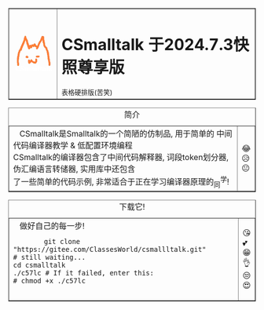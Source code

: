 <table border="1">
    <tr>
        <td><img src="data:image/jpeg;base64,iVBORw0KGgoAAAANSUhEUgAAAIAAAACACAYAAADDPmHLAAAgAElEQVR4nO29%0AeZRkyV7f94lfxL15K2vLWrq7pmfevO7Z37yNtpGOhGUDkg7GTxKLERbGtgTz%0A5j3AwmCEbYRk+cji6FiybGRj/ARoHiDAYrFsLA42OrYssciA1wabYdaemTcz%0AvUx3LdlZWVk37437C/8R92Zm7dVdXd3DYX5zcqrzZmbciLi/+K3f+IXhAZIF%0A/t4P/QilCFuJA2C6VJJQUNkcNfD88/8uijmwjRDCfertKdHuoe0ajhzxc91z%0ARQ78ZL/23BHtnyoFoBShEkENSD14xaGkhABq2DMpH9C9owfKAIqw7RxeAKNI%0AgIBQ4ag0qx++5SBu/oBOTg+UARqSEF+mWfEmMkcwSjDx+gd0OvRAGUBQpnxc%0A3YGoBkqrgMeGHGMUQ8VeRfkB3St64BLABg+12I/P2ZMwYLbqYQIkCuUHz//U%0A6IEzQGULQKLOR7AhZ7bqcWHwNgShDdx+0J18gHSvrZ/d7T1gIxAqqfU9kGrO%0AbLnK2eIaK8Orbxl17iF4xIbAJlBO+jDBEJ2a6kF0/fhkIA0wA6T1JWGs1Kow%0AfigFsAWU97F7D1YCGChMBoA1ntmqy8XtN1gZfkHnfc+YIPzK9/2pcCN72Lw6%0Ae4H1dA6MR4IgVRuC8Nxnn+N96yUY+NEXfoCFosvj/XdZLDYw+NwFbaUVKPS3%0AE+lXRjZAnl1Plnhz+jHWkw4SIrc/95nnD73FQXGCPTPScNwug/qBq4A4BAXj%0ASejT8e+td/yqaanHqtDWm5TiilRX0mBmwHi0theaSXo/kxolCTlnhmus5Ku3%0AVYqWBIi+LzNVpTOlyIoENzBB2lenoko8OgR0b+iBz6ANHoMHk6OSE6SYD0ap%0ATPQKIMcxcONrQmWgEsXL+3TlT1BlUsBhVUB1tjJCbh2VzeLLjNbgFHB530bM%0AxGsX6a7XkWR2vt4HEgCyqmDe9zgz7DFVIlYdJmgtrpRUfVgq1hlKypZrU5qU%0AEO7fKrlrCmCCICpI4DJBDHigjnfspc797B68DxigMo5pX/D07Wuc337v7Xbl%0AcGEOkR6gEGaYLkSe6X2BhWHOm+0nWHcdKrJoBzYq5H1IAiSq2ABq5BGkDnpR%0ARPfXQLlT3LceRB8fOLW0YHm4QSfvLacliDpGXQtCUnmWhutvn8k3aJeKm/z8%0AfUwpsDTsslB0sSFfwtSSNwBSgPFgdjBvcr/7+MAlQGMDqORg84wAGEWRaOiZ%0AHBAwcr4SUCN4iTaAmmNrvgdCbeDC4C1Whldfb4e+USkQTVHjKG1OMBp7P7bM%0A7zsDPNhlFMAqOFUkegIG41HjidEBBXKih4xN1L+6UK6yXKySaV5//mBptyUi%0A9X8QJUCnXKNTdi8kIWfErEHq0LdgA9ig0RDGO60lgppxXuQ06QHnAiDVhFQT%0AxPAaEtBoOSFUQFlPgAUM837rsacGv8uiv81r4VlutZZxGCpz97N0EjyBAJ//%0AkReAKJFASCo3en+2uIbcvvxbEtRSB7vU+DrBJSQVWI25D4xizcCCUgk0xuIe%0AOgI/oActigOG+cBVgIqiBgJyFqj1ogdTUK98CNHQcyG3M0X/9cq0nkgYxO+9%0AD6QARkfpbDWerFLaZZ8zwy5pVTw1+dVQr3AJkQ9GD8YoBHEEF8fb2AenjId4%0AsKFgA4Xz5ImnFJnBCBIUTIF3OZgC16h5n9UTIxcLKwydp3AFlYQ6LPwA+g/1%0AagUhWvWVFTLf55nNt1nJr5OF/tQ+Pw2AB0kwUrflCGQ2hDaEFEvOgVLgHtID%0AZYAkwGKxzkK5TqrDCVUqhJBSTyuOSatfJNXhK51y/eltl9JSGD7AbKHWqz8y%0Ap6LEyN/C8DZzw/6rmvj9+HOdmB6opVuMambem6VinVKEQQKFPX0T7YEywCzw%0AdO8tzuc3XpvzPQiKGofSxvgMIJdA9AyasG8omC96jz17+y3mi5wZYPjARgAu%0ARK1bGYcardPbUEqCins07G9nvwM8AbTAj8J4S6HLR8NvM1c9xKuzF9h2px8X%0AeqBeQAp0/Dodf+thp/n4gyAEUgLpO5VJ8SYFI2OfWQs369cuL5Tr9z9yMkFC%0AHekLgiIkwbNYrrNYruLYorK+tcvPh/i4LwGD0ZUAqID3dIbrl5eKW6Ra3Jcx%0APFAJUBFtgML5KecdLoAEj1rP0AqV8JRVWXdBF6QCqagZAbzzFwvnx8lgE22B%0AJjpown0yDkOcQgkwVw54cusKK/kNMpP7yhWgY7BrTbfqvz3gLLg4JmrjL8gi%0AIcWFsTQ5TboPDFDruNpaV+LKnwXOAJluvqHGU4lDKkGMr2MCUgUjVFYXpWqm%0AsPa6jVJYnY/wsdrBCpP+gBLqn5jAKRuJignRWG+FnIWiR6fs9r2oVQNiUrS2%0AD0qTsm3bK6BMV71+XOX1I6jdSAwLER9Zx0FOGQ95ygwg/PALP45BaWkMfZZW%0AWSzWebp3hfPDa0wP1z5kg6cwUFpoVYootLxbExFKC4pUqLPNZPg6M1gZ9/++%0A8EN/+ROr6UqMsBERxioxsigBPvvcd54uqFQKYjo7GoQV6btKNu20TutqSmWi%0AG9tL5m5fbV3EmIIP5y9eyopeiBJEwDmiFHBtwROk9uh/r7uBaiT6x0idv1dc%0AKJiv1umU65cxhcMIth6wGqGUlE3bOVcZSyts4rRYFfQcMAqEGHWYII9GHUxt%0AhTcI4ogmrk7ZO1ADwXgcA6arPkvFOllVPGxVsMERk1lKblM2WjP+VnqucyM7%0AS6Z9zhcu2jRNStvUjKTY2HgKIT3w3veKTp0BJETRVtGmMh60IJCSW8fAyRPt%0AKoUKEvWoCKUIG+lc+U7rcQAubF9hTgfXIT+HCCqOgCNRaHmZJaRUZGBcHTr1%0ASICy0amnSQG8EWaqPo8PXuL89mq/45WkAkJ8+NCnSjLeal9Mrk6tUBrHmaKP%0AqENxpXcuUVNnDRUIgpKiYQYNM7/XVUC0kkFqfxl2Rc5n1BikTupEte0Ymtl3%0A1pOzVCZl2ueYYC91yo3gtIAgGBOTSJluyVKxTmlS+q7D0IxRd7aJ0JziBCZA%0Ap+yxMlzn/PYqZ4br01ZTMA3zxRhBIfL6ejoXoV54Ol4iqim43NuYAIq2CrUq%0A4bIEueRURvGF06JTtwGcxoevdkAQD8FhAkx5/16rUvIkSrxMPaIxICKaPk41%0ARy9d5OWZNuvDZZ7ZfCNf9muZACIFpcuZCqs8OcivzPvu469NP8Nashz1bYAk%0A+B3gy9OgaeDx/ruc375OxzO0mhLN/iJKKiNUJtvcTNMnK1uAFJQ4CkkjEihI%0AL1E/K6H2cAJUVgnGn3H0cbSRg6P794ROmQFiylbFE6QgCTkzpWd52KVd6hmr%0AY+kwMnigZ0KD903pukVaWlCYa7dBsmZF2+BpV54ZLc6WTJNmxUQyVbBau2dq%0ADkLfnJhSYHm4wVLR/Z2k0hTjQIoR0nnbtukmc3M3snPkddfVCEPTppucYaoa%0A3MpYf7ilRd1alBppGCwvljfxIqTEfOhp0ekygFGKJI/iX5TZYsDj/Ws8Mrj1%0AelZ5Q0jJfFknUmJ6VI2+geQkdElpYypHWnnSMLgOg3NqHYIiWrtNIZ0OZFQm%0ARY2ARlC11kkVNaeHGIoSpsCG4mlqCJuKi1gGzegni7euTH+Yd9tn2ZY5lAxR%0AIZc53pp6gty6Sw/5fuiUA7IqQ9Rhg2e+7LUu6heY8p42v5cZADAogkcRssqz%0AXKyxVKx/mDp6JlXj2wulzXzPLlzqukWGktZ2g0coEIpLGB8mkUKM5cZl4BIT%0AOEGt22xIAmDCSBqImtrDEhKUacZ4rCb/NMLpHyBBNEqjy4Br7huMNqo8eOPO%0AdpNFenYRcIgKJggVKevJIgl9lqqsIEhaSVRdYpQ05HTK7uVt27502g/oVNuX%0AAJmHYAQvgqscTvWywbtQ62rCuBvbsvDuF7JneK91nk3XIbcOZID3njhBrpLg%0AbHSfXHSdQoEN+UM2KCEYKnFUDaYgVPzAD34OF5SF2Ta+Ktj224CQhARbOUwQ%0AOmWXi9vvsFi+9yK2/6QanA9z+a3WmfYbM+fZSOf2Hd9KfhPtvfi4ShIfv/Go%0ArQhSIlpdc5Lzrd/6H3JzhMlvgmJxYawAv/E3/kQ38dnZmNSskVBAMH4uprtP%0Al07fDcSTek9WFZwZ9siq4mnBU0rtv+vkN7OLfbvIbbdMIY7KeFQasIUC3Caw%0AuMMqNkoShsudcp2+TNFL5qiMrfOIEfDRyhbYvO2QsmIpHZDpJklwEByKY7Ho%0AcT6/mnfKmy1sL8LO6E+5UPhBog6zzJado6w3sSQhZ7rqseBv0gqD2WCibo8S%0ARyjJ6KbtR9bSDhWToeBxvxveF02vSXBnm7GMnRZdvB9Yh1NlADVQiSfzPR7f%0AusH57feY970p8BE2ZYizEwQCvWaLuA0eSxGNwwgWwVAC+dugi1HfFrV7lJFq%0AYT+8/cZlp9uXroQnKdw8SShRA7Pzc/Q227TsRznDBk91f56z1UuXg+SXvEBh%0Ap0krf6sdui1kMAJ3uNCnUxX26a319+b9yrm3pj7CumsDsOj7XNh+hZXhtXfm%0Aqm0sCiaF4Ei80G0t3H51+gI3srP0jp6mS+zvrN6XPNepSwAvYClYLDZYKLob%0AYnytLhvuNqik9NzcG7daHbYTGcGrIPLHUFLW0iVa6i9N+Ty4MIgRtBCTKGml%0ALIS1ixqUnCnarouYIm4koU+az5G1zvJrP/fjM3/kS9lc8quQ9EIQr6VMW5Cl%0AlJ0IXcGTqadV9M6WxnEj8ViJfcq8Z6lYZaFcfSjBUIdw45g0pQoznfV0kfVk%0AkXI0kkOpNht20H0BiJ4+A5gUP9790hnthDF5jHxVU2ylS+XLs49dujZ1lm2b%0AMjQK1QxBQUyPLTfDyzMfYyM5y8XB65uLZTFrcVGKqOCC4oLOnQlrMFjlQ602%0A2ezs5aG6meG2zUtNPm78b/PPfypsZlu3CFYILiBUkuogxuNtgpLEOESNTBaj%0AeAkYY98OYh9FYswiiMUYe9kYaz2CCwIU9TpOyxjZ8yShOG6+vWLvs7gvmdpT%0AvYkNsFBGxI81/WtBitotiys37u8VhpK9s9Za5Farg5gCUb/DNigkZbXVRihY%0AKeRKVekXxbBp84omWKJ6+Zd/9p/9wW/85n+h2FrfoO0cIg7QsrJerQopGTFX%0AEGMPjVnW7DwWT+3O1Xo9ONJKH1oaduv9CrBQdkkrfaJJ5DTtqEnpJgtvdZMO%0AFSn2+FHIAbC/pXnKdKoMMA88s/kSZ4trtMNgpXSKreJeuaouAZMKBOMfb2Dg%0AEsDgETNAa2ywGsHhEZNjzPYlS66CNxFAGaffm4zK8Pg3fuarhlpt480287Mz%0A6OZNBO88ccOJmCoicINSGUdpZynFUYnHBk9SY/viHkShVTk6xcA9Wb3aLc3b%0AN4GnohE4mHE4vKnDtUHZTObDlZkLT93IzpKbDFe54ybzNtifAdaApXv1PPaj%0AU2UAR0T8LJarrwFGcHWcXBF1lOLop+2NW1mHobha9NY/NgUShGqEvPeU4ugm%0AS7SrfG2h6C270KCCo/VcYWa3tgY4JySSEPIhEiyoxwVqZqn35iGUxuHr5FIs%0ASwNj0eNi9jIILnjmq1vzGOYxGjAMJm0UqcEnhbjb3aRD1y3GT4948kNgLV0i%0ACcWFubIfUi3GIGGUrCoWloEiwCZ1drPhqFGi62SewokZ4POf/zwwhjubWiAG%0AHEvlDYZb/welTy5Ml4qowUsFwZJ4w8B2+Jf+ys8uXod9CkDE1ws/+vkoko1w%0A2y3yevtjbJnlM89UL4VFvz6CUFszwCBRTQdIjGKGAjpXRweHtZFnwAiVWLwF%0ADRVWKzIfsCGAqQDBeYNiKU0MzthQgfEUTvGGdjCCVSGrzCgVjdG3JERPvjTp%0AyIM56CH1gJdnn6KbzvHR7pXtzK9PVVKDQQLMlX3zT//6n+i+mz3cudJ+ho20%0Ag0qBBLBVBgjPf+abDmz/OHRiBggNKnZ0oYa4AXWG77JVcdLobMar0AvDDWB9%0AP0tpwiZu8AS5ZBRuhixRCvO2h65rPAppQii7U8BaAy0a6GiTncQNCbRsqEg0%0A7lBSk9FLZlYB5sp8WdRTmTSuPAsYjVAzISaddhRdEE+QSyYIRh3I0Vm8ElhP%0AFskqz1CuvgbyCRijiG3wdIrevCe9ui2LDwvKZhptIoxyL3bHnyxhbiL6BhP1%0Ap9WIjvUiqHhsKJguyyfapUarimhhiylAemBvv3FHnd0pUlcn+7E/Kdgc7BZI%0AvcXMaAzYaJq5Ks1TL6QVgNB3c9tvTT195u32xTO50yGmV2fj0ohRNEJSCe1C%0AcE0Ie6TW0mtGU0SbmP7RmD4hRkrTShH0k2p8ruIprSd3kDvBm5TZMj//TO+1%0AVz+y+TIdv4olR8jHaKQT0MkkQKDOuu3cpNnSglnf48ywS9v7mZGXaxjrRoMG%0Aw7Mn6P4NYOXQfK+pxn1rmEc8ubRurqXzDCWbSrTABr0cjFzquiWutx7FkjNT%0ArWUd6b2Zm8XzEkiyoMYFDxofqtMmp2/wktJ38x9ebc2Ru7rwlTl6bUUvKMLb%0AummbhPZUpoNg8FF1BMEQU9uZrj7JMF/vb7NoVeiLi3YTJ2OBEzGAxZEN5wgG%0ASjcYWdKdos9TvXdZGd54Nws53srIwo8WswOyGyWzsaFDRmB2bPyRGooNxAha%0AVNgHUbABxdQ7isCUINuh15o+99rMh7iVrjQh40sAJW1y06GlsXRd2sovliZl%0A3ve4uFX8jqsGH42rDqy2sQhoxXYrrV6eP8+1qbNsuYKSHkHnMOHw6Q3ESGmv%0A5XhTzrE1hA9tX7syVwwel1E2U6nEU4qS0F946vb1fCEle3Wmw63WyW34E7Yg%0ASA2C8BO7WFItWCq6LA43HlIb4/njnbEOb9p0k/mH19Jljka/Cw0+YJ+8/ibR%0A2zyI+hg7G6VEwtC2uJ1OX30nO8d76RnWkyWQgJdGQDgSn1GqUsoKU9qnXQ0w%0ApQJSb/KIU9ZgGaBiKK1ba2mHW605kBjHOK5+VgO5pNyyHbxAojyhofvebDk4%0Am4YaIR3ijiOn0C76rSpsvWin9aNhZPk8MCNQR1ap4LFBo09thEr8ZYwXqWow%0AqImrChzdZH7jzelHuZGdpX8Hd5O9btUXgE/suDLeD5CrYU5deFVJLhBS1pL5%0Aq6/OPHzxvfQMJXO0SyWIobRK7iA0LqVR8kSZLvo8ml/hXL5KQjFTSoqpOhG9%0A0wgeEa1wDxGyWv9LvVlEMcfA9dsqI4iQO2W1tUjBIluyeu7i4KXeYtmfdfVu%0A47jrODLd0LqVwkbE9EnpRAwQiOIp1Dn/RHPmSs/SsEumm0/GjHoMkjQ7XRXI%0Abba4lp5lPTl7V9sfC0lZT5ZJdfjJ6aqvSSjM3lUg7+SScjudeyq3GaIpt5Il%0AbqQf4radJ61BmBICQQWnsQVTM4EiWDydMqKXvXFGjYu6WQxohbpWsekWW2vp%0AWUoTjb+meqE51qoceSS1t5Hik9hOK6zPAW8tav7htPK19IttOgazs9UqWxUk%0A6KiYbvS+xvswxtcOphMxgAKV9WhQHJ65sseFrRus5NfoVOvTmEHMkhkdLRg1%0AfpsglMzgmYuG1CFs8OlPfzr+o3GpgpCizAIrwC//9T95s+NXzwWjhBAwxsS/%0AIWz37TR/7Ht+gY26rSFRZ3ixiI4LTO6coLFvtwz88vd+OeeSkLWnLFoWSGoh%0ABMCyYaZe/vK/8vNcq9ttCrxF2gF+PeBe8M2ffa7+ynh8NkSAynm48L/91a8f%0ALlbraSVF7fopM7qafDgvyDjHz/7QX6MvizhN8Ti2k3ivqTK6xn/uWw+vM3hy%0AFWA8YjzeeGyZ0/E36fhbb0Q3pSnjAoJjaDI2XeeVjVbMreuOXb/HpwJhgyiB%0Ark49vOKH6LT2TFJtYwwMTeb7du6TN1sPcxPoMpaVWu8d0D333a1fDCWBfO5R%0A+nbjI62tbphOW6BKjtCVLNxwS5+8BmyMVt0JSKW5LZURekAWlMLKBt6fCzKO%0AemaV50yRv14ZeWLdnQcRjAoyWmTRcNYgR4ahTxYHIOp+TEElSuE8pduidMWj%0ApRVKySiNiwhYzchNR9+aevzS21OPktuURO/Ajx2hh8a0Cbw6/SyvzHxUNu1C%0AjyBlULPRs/PJK+1neaX9ETZPMLYt4O3OR3hRLvATv/Try8PShe3ScSt09NX0%0ASXm9/ThbJ2j/WCT960gPQzGKsooK04U+0i4FqWaowlzERNYGYTDKIBG2E9mH%0A0XfSif0INUpCQafosTTs0aq0DIiNhz3UlnIQvBG27ayuJSuspmcJwY1qAd0p%0ANUMqcawniwDM++58o0huuTPcbJ2v8/EJd1tLyAPv6RSmfZ4v+bpvXXt3e0MQ%0A6CZz3MzOsp50juHFnIzUcEkNlcT4ejxZBZBAyzZaA6EyikrMwN7JcE/GACYW%0AMZgfFnyke43z26u3s0qcMW2CHWCC4qoIu8od9F1aeubwzFC6uhQMjXd/OOku%0AMdsEURJVCsl4q32Bq1MraAh4Mgo7RRrCDmNoR9frukLjGkH7RZQCLrFsaYu3%0A0kdJ5WEAhlYY2KNDvXdFuzrqTZsqzKzZ4M80W95KiQ+9tNrDDOawfYYmeltW%0AhVSh2U9w1L6CEzNAJYqlYGnYe3k2vz2HdXGLF4LUMx8TJILA69S7gKoTBrJH%0AgT2U0jSSQOsHKjH1Ww/9JJuDjARytRRJhrVNAShPdQ/CsEdRAawnZ0grf7ZT%0A9kIaBowN5pREdbbj18m947abozRtEo1ZVRs8IocdtxXpxCrA1DaAt/4CzqNS%0AUNooGawKSQBUQ1bqi9M2/0SmPaxpo6beCHFkwrwxIvf/RGXSg5BRY00NQT1y%0AlR40RXU6yxtMaOoS1kBTU+viY6Rkj9LBh0mRrQBvTj/Ctku52P9Cf6koZpKQ%0A12K+zVzwPGreWU01X367/Shd19QejruTjiOhDmWA6M9GqmDnw6p10WK5ykK5%0AigvbLUyc8AYlW9qUstX+HbT18Uqgl3QobWQaG2qf+i6X596h1RM9UfZNm7Kc%0Ad1kfQIAQDGFU4lN3fXq6VAK33SKpeh6y12crISShDlgEpVUVLBT54lAc16ZW%0AgLgAFUansB01vYcygAF+6u/8EMFAP4kPLFEApbSeuWqVC4PXeHj7+u/O+hyC%0A4jSCOgVPz82tfuov/eLHN4kdKYA+cadLZQzh0ITJ4dzb/PIzz33mGL8eT8Ne%0A52/nFI3tkfj3277tzx/Yk8m2dNc13f3JjtTxvl3bv/2QgWZxu5nRgQZpi1HU%0ADVBT4EJqBL1cGS4NnQfTjZKpSqlIj1RSR6qAYKIF3xzqNEmJepaGfZaG/Yst%0AHXWZRCFUoK717hrjmihjMlGMhdPQovcGKdPQXhG+89GethwQFSqTctvNM5X2%0AXj2T6xcJ+ahkvq08NujDwcTzFzE+nreorq5RcHiu4FAGqBD6tl3vcvWjMCmA%0A4hBNScuUxGeZ1vkANCYwMnXasumlveHqSS4aoUQmh3ysibljqudhT8D4hM0e%0AyWa7tc8RlT4nv2PqXc5DSXm3/Qhe5NLskJD4LpWN905QJGhH6zoJpoaxCU1l%0AksPpSAlQ1Zm8nRm52uUIYPG3bKhr3dQ2gpqUnltYXU8Wd/nJD7CgX4NJOOWC%0ACwfSXd5bja9jKIukSUEut/ysGbjYlscEJdUiWSpWKaxjYDNK2hxQnm4PHcEA%0ASivU+brgRkhZiBAqGwqwG0vqujjfBk1BhG4yx6uzj527lq3Qg2hEjWh3x3Yf%0A+nS6rtVu2isRdNf1eySRwq6/x/hugDrjJwTaVMyw7dLtvJJZ0YjHCMB0NeCZ%0A/ouXF8tbl95oP8lGkuKPmWY7nAEMcQMmNYijrlaRasF8OWCxXCfTgXEUQDbq%0AdWla2+vJIt1kkfKDQx/vmpRxnSMZp7m7Eph1zVsDrargTOhniuNGqvSsG1cb%0AP4KOVAFl3JWLShYDDPSZ9+s8uv0uDw2vvtTxBVQZ1KVdCZ5E9VrmhZY/Ni7+%0AQNptXR91/X1DI/j2xPu7oBj6VQw5CT2mqnwt9f5DQMwgNpVJQ7pU0UZDFl9G%0AanzD4XSMQJDUjcUsuQXSkLNQrrFYdB+JnBgPQZA6928Dm2PwxklRa5H2cPN9%0A0uWNW6g18rgxaiPacHw2gEEJk2HXe9a/WilJnAOrXEK1VvHjXIoENy117iWM%0AsAMnZYAAJggWJTCIeHqEyrhYyVJ1uqo3sVYELBVWjVZBL5WmpDRlDVeYXKd3%0AdtDjj//4j6Omqk8YHa97W6VIsDz3Tc8d8MsD3MEjGGlnqEd44XM/GnstBRZP%0Au4zfGCaW0qTYMB3tISmpxFPYiOOT2vx9/rnPxL4cxBC7o3V74gRCJY5cUrZl%0A0JTNVSSXWKSaBkPQSrQus2/ycRSv+c4BdKQErU+8wlAf71Z3qq5kabSJD5gC%0AlQKsbnobvYdwj5IlWuN9KhmfNHpadX923bk+wTxGN0f5hzABcQ+T+YYJ4Mcx%0AXLDjUgSPxiRQaQGrRbONffwltQaNRSokMoLBHymJTpILuAyNgCrimT8ohaTd%0A3CmVOUYc/A5IgkPr8YoKBLt3E8g9poh4GlBJDIY1SF0bwISAGEVtPzJHvXPY%0AGF9H8BrQ6Mn6GNWOx+JBBuRJQVHqplPJ9sFIxt/cgfo5NgPEIk47Lk01gSEJ%0AHltFzF9pdENNXT4dV+vJnUM6rk0wEvhqUWNjdpEYIGkSMacdjWuweCMMggVV%0AsCbERJOt6w7V6eUR9uAeMafgIcS0d6I1msmwFnBnQJlUA8BvA5+8k/aPZICG%0Am3dn1QTmovgrIuiz3quWCKTOoaRUJgPcroz0zkd2EFhjbExJA4A4kA5ngiZJ%0AtKflSIepkkC0NRgd6hTVkIPK2FjVDAsISYi2ja+LVTp83fTOJbBntIcwSmw9%0AnppiqzZZ0SYrUxKf5tHNU5KwI9Q2M/rtMaXAnamAZoNFpFgvhYYDHZiMrSS7%0A1HNLo3o694JSHTLre6Ma+oWkbLo5Cjn9KioCZJVnznexbOGtjwWpTUYglvhz%0AIxAAABewSURBVIUxKCklhaTcTs5Q1BXObLhHSjBE9eNp03NLZFVxqRUGIdX6%0ASD20djtl6k4lz0lsgLaaGHOO/qiylWa8Mvs4V7NHyCWr98bt547syZUdSGpg%0AuurxxNbLLJdxO+BqssyrM89QyBlgp1I5cPgjVPGxx4cQo52zvsuHtr/AnF/F%0AuK1YiDrMgaY4TARfmJy19AwvzU6Tp+1Y42AClXP4XQ4YO1DhUAsalI1Wxqvy%0AGL0k4/HBa0z7PpMzGEyz1er4dAc2ACShYKoasFR0SasigfEuWRuEgU39amuR%0AtVaHUO+rP+zhH0UpcGa4xtn8Oufy6y8slLfAeES32XDzz1fBkqIcXYjlcFfo%0AILLAbLXGgl9lqbjJor/ZE78lIFRhACHFmoDg2zZ4k1b+9u3kTEeAgXOTpXHu%0AmrQuQBEM5NaxJnOkoc+j204xfsfAXSimOn6dvHRs2TaFHC2Fj9XDBlMx6/tc%0A3HqL89vvXZ71/bqDAIIRoTJuWxmHjMfbwQ+jg9Ots8Bj3Zd4pFh9ISu3P41r%0AEUzBlN7mwvYbZFXx/M/88H9BN9nvbJ3YzvPPPbfryi7aiwYf0RSwkn+B3/jp%0AF+Y/+TV/vJsYhToUlIQKNduUSYy3mUqY1e35j+Wvr09tXV98c+4xBjPn9oxu%0AL6vqrneT9lGzBQ3GB0rW5W1Eh2qYqiQuThNgxvft4/0rTPs+V2YeOxYDHLp0%0AhNFGTKDZ87fBQrk+3+jjMHoJauT2Dh10wjhAApxPhi/MVb1PS6lgp6iCxVUl%0A88Xqp88Mrw7P5e+wUNwirYaEEOp4XDV6HXuwB9x/Id/ks1/1x24l1RAnkGBJ%0AQoKJQQCojUOrQuY9C1vvdea2rjNtSzZurx5xh6NIRkWrZLSYRnPaa2ITVS0l%0AXChYLLuXF8sNWtXx8MrHnhMTdliWywd87c5H3AQ0Ri9Grwr40Z/7mb+Vh4C4%0AFpgp0OhZCJ55v5Y+tfVi/lT/ZWZ8f+SteFFKFwMiasZN3ilZYNa0SXIrWhry%0AocaMZ3AR7uZcfdybQ0rAO5C2JmmboR9grT/NDPh7k28mUG/tO2nkDhbFjq8e%0AdJNLd3Lz49DXfd3X/lagRPD43nqUNDiswrTPWS5WW0vF6ojj466Yukr5LgnU%0A7Ns7LnlgI0yTZ0tr7aVzOJcS6wNUMRhQCeITxMftYgHhR/6Hf3z2VrJEYVuI%0AtaeZszjI31+8k0aOtgHCOB1ixuLdStiToLk3Q51QIRalVZaDrBpksIVLYCgJ%0AAUfi6wphdwEv3w/Lt9/9+yhvzZ6n9Mm58/03VxcrXUSGhgBJmSImQUKC4kOw%0Aw/5qksw9/W9+O1daZxiYlOQujMDJvt2d8NCZUYDo3mQDD6aYIxg9+Xt+fmMB%0ArLv5pSzpVJ3qtsSKH/XEBAGT0k3n3ltLlxnadNQnndCdd0fRsfTAZnue63mJ%0ALc8sD8WQmu0IEw8zjM70MR5vhqym81yfWqTr5kaFnk6ZKmA36m70TBuJdxgb%0A3A0DXN59oebUPdvwTpoK2gRemX6avu3YpwZXXuuUa22rJCAOI9JNFt59ZfrC%0Ax65PnWXTzRBExw++OTDiGNDonTQZv1dCpfRlmtdmL2LDI9h6sLG0XDwACxQN%0AMJCEgc0wFDS1BrXZHHPCuTiAPHsZ4I6qBtybOoFRbMZ9kvWmiV1Rw7uiEmG9%0AdQYRx4wOnxzYNuPAr7CeLHI9W2EtbdxAnfBaois6+QD2B6dMRtKa9/FaCiwM%0A10nUM3ApAztNYacZWjeqYJ6EIsbngyXUmUHR6p5kKwMweehFc6bSCJ0VpMDo%0A7nDoHd35bhhgx29EG/iR5qE+sctqjInrxGQeSHueyM7vPv/886N6ALurJxfA%0A3/67n0PDPhiDuvT6537sRzAqZD4mViobD68YVSw1Enf8SBFT3xpzGmqUpWKV%0Axzdeioc3JC3WWp1LV9uPsm5nKImW92c+/Z0HjOOwUR3vm1JjLyI1qXiHhowQ%0AMpR0CMUdR/8m6W4YYHyYXc2dMe+vuSGWRpMJFPG9oAJhbU+wtwZmSFN8em/E%0AMVVPu8zJKk/mlVKEXsuR25Qgcet01UiJ+pUEJa08rdBnJb/JQ8V7w7nhRlpU%0ACUnIq9KmVmWZbjIT6/XBqVn6e0dUp6SRptL+4AB4TTxB5Rh0NwwwWojR5ZIa%0AKtYc7RLrA1b1qVn3G+U7SfNlnyf6b3Mm3wCjdNM2b8o5btkOQ6d440dSSmu1%0AZYMyX/Z4aPg25/OrN2d9N8UMSULFbLUuDw/LXMwgy+UJcpk5sg8noZiFLOo5%0ArkEoxLMUhAJjisFJE+InUgHNGbelTenZGdbSZXKb1tuY/F02fxjJjn+nKMtF%0Al1T3O1ZJWSq6PDy4zmLZfUONX0hor20NecILrKWLeOtIQnNMS1afAg6OAYv+%0APRb8jVkTBmA8xiht9aTFVlqKcK11AbET5wOeAkUU1N40VyEp6+kCSRjkWejX%0AhTZ2fOfYlcdPJAFiTX3Ptp3htemPXLrZWmFgM4r65Ky7M4QOwPKNro8nYhbl%0Aqc03WChv9WCUCSuoT9toaUFbB4NKdEqNkumg86Hta/1EmSlYJLi0TjErRb3K%0AKvF4GyuZivQrbK17TcBR4qrczPo5WtWOuMjpkKlR2dTbvetTRW/bRV6dfpae%0Am7t0IX8pLBbr9febOdOFewMKPfI3EYM2tHF//nqyGDFpoyDE6Yr/FrBUrL2z%0Akt+cNIRS4h7UGeA9NUw1uD4boFMMpjV0r27a1YdtCqU4vMlwOsYc+hqBWxm0%0AOSVkdNpYGO+Kcqft55uxBBidhAp4SdmQRVphwPli3/OFp497i6MZwIzxPLWx%0AZ0DRumNVDRmX2gaAprhh7QHcs+1Yja7bw1RL+1xrQtVn4+kzSlmvcNGU2XJw%0A/uLgFabCLa5MP87Atkmq6GZVCBUZVehQMqiQAU3p1uiOZQxkBoLD6UnLNB5B%0AgVhXOQiBDIKLtlbQGvSZY2Ip9N0O0rGPm7kDCVCjXw0S6ocaTIPQrdO/Zlz2%0ApYnWyT3dAbzT4InsqLqPqjFAvgOIUcclDJBVBUkxCBhvem6exEHmXTztq9Wu%0AvRjFBK1iTMPFE0RGPniKDR4XmsJNp0exink93hplFOe5jjkEtmygA3VFMONJ%0AtTCdsksubRwcWsfohMWipZ6QSVesCQRNXL8rOsgW2Pk+GPx+8HM1tOKOBF8f%0AYe+Ix7pHBrUqdIaFvv2PXmj/0U99TR68YbO1xGvmYZKwTSvcoqUbM4YWBEcw%0A9caQSmlZjyUnViA/RQrwLc99+8T7OiBUv30IuPx9X7tmKxfPYqoZZN73+PDg%0AC6+m6p9qcwIGUOIqN/uI8DFGHho3SomdkCARL4c7dSdQjfr9jM2m32qkhpEL%0Ahohgjl9wZOrNn/3KL9v2m+8OQqv16lTwl24PBUtOK/QRipYJCU1VdBNAKrzT%0AyOhHl5+5BzS5tawG2ejERwGeYFLJBkg1Z7FcXdl26ZG64FhLtFlhtXEX1CjG%0AjM/3saoQUjQ0KOC66Xu4OeKw7u13sYGOmyqtIeS1dKp1KqYutd5bxfthO5s/%0A80W++7ZemNreMvj1TH2rlHgkHQGsz4h6wA+cc5SSUpr0/u023+dGHsgTpah8%0AIIixow2kipjBtDGDe1kkqmGC3Xu7hJZ6Fst1vEkZuCyiYvfuI3ggJBoLVm4m%0A2TWMP9Mp1xMJPjKBtUiSkoVAubXBDN4kw+sz1pgZNROHWyYChaKSkiftN26l%0As2ybBH/qFsAxyWjfhmLWjELvDqtekuroENHdKOl4PHcdNAk4pqoBT/ZfodNa%0A5+2px1hPlimbCTySTk9KNKpry7XzF+cvPgzw0dtXtheH6xkG0JLKDMEUJAqJ%0AVWATjGV01ExrCqxBZUg3mapea527dCM9Q88lhP1yEPeRHJB6IfXcAD8bVXGU%0AVNYrmbRfl6giDqRjzv5kinTvaeYtLVgo1y8vDTfIvGJ1DCK5D3TjoA8K6+i2%0AZvTa1NLU9allrk8tc7V9ZqqbLt6Mm1ak9v1lnEOrt3iNwI4W8irHOMMP/dQv%0Azt5MZriZzrNlU0pjHmjRkyHQTZbYTJeeqsRN9CUa4RJc56ju3c3y68EYg+ao%0AQAOEdFZDu85UpSjunm6QPIQ+fmBHk3Z4ef5h+0rnPIPEMUgcV2ZXeG3u4XO5%0A6Rh8tqk4hiIMnCN3GQVzaJirLW4PU6BFgebceP7f+IbtxLt45J1p1buA7ssY%0A96Ut4LWZx3hl5knW006dLKoNXfGUVttH2SjHgoTtyrSNDzuuj2GLfrNdpo4J%0AeJGde+VPiQpgI1mipcVwxvdarTomPpSUvpurbmTn3PWpFVbTDs2DWmt1sOro%0AZELHpnPbrTal9e8Q5EyqvtUZFtHFI0UFbm1avW0W35l2yxduh3lK02aMdzjl%0AAR5BObCazZHanIe2Mw0GUYkp+QhGUXvUM3BH6elWe2rk32d2GukJNfAqbps0%0AEflqcdNzMynt2RZTU1ncHWyoS7ce1I2jV09T03c/6gNXpp9iYGeyp/ov+nbV%0AtwC5zG2/0X6yfT1b4Ru+5S9S7GoiCzFxkAK/9k9+GmP0QxpSZooNhv/3L1ye%0ArbYt0prpJkvb577r+z56LlmE4HhYUp6VFtiIdQjAt3/6uUNHcVj/j0MhHLaG%0APT/1Mz+G9hSHBDRQWA9isOoI5mgz/HhG4AS3S9SRQyCLblXTQXUmKEHqXMDo%0A1ofx4MlSmbGW7iImKHPlhqtMehm4dCtd5kZrhfWkPpNo1xzm9UuAm+kK0XhK%0AqZjhqY9/2SXKLoSUuXQZ0kcg2Xss0YMT/HvJGBuDXBqPkVFTH3N4DB/1jr2A%0AJHGwzQDIggFrDD7ovuLwbsu03yltujlen/4o72bFJYDcpmy6w3P14wdYRyxN%0Ai75b4Mrss6RVAaZFblOeOqKdB0vx/MKkEkSdQR1JpRBCfW6RHJmvvGMGELGI%0A2J4QFjV4dKeIugxckgBV8IyOsDhlKiRlLd25V+WoKN04tTQ+taSQlDVZhgSC%0AJPFb5h6czHSKJMFhQ4IaMeAwVVUn4ByKC0ctwWM8oZ0gDGMM3pctY8YVOtKp%0AKUKlAJdsDc82Rqj0/vnJXvyO13EoQsKkzmgOCQzZKkuklREYYuTB+vlHUqiR%0AQknG0IgZikVxVKVBsmlUXHlUE8eUADLSo85Z2u22K4fbSH0gpBYFMj2Prc8O%0AzEtPayollfuzepoNk5MHSylwqACsK380v2t8ltnZabQq0UrR6n0R5zuYDGAT%0ABiFQTk0xHApTxmGlRaGGLS2HR0qAOPTxf0dRUZQMh8OrYUK8GzEwHJZFUVIU%0ABbMzs1S+Ylie9oEqE2Q8Wr+alPShNMpm5ajklBLrGvliQDUc4kzGH/oDfzgl%0AOgzNa3K77WGfnRbtuKdCtm0Cn/rGbzCbJmwzN0shjr5WdNVjO7PLR8mwYyrp%0AuEpKk3L2m7/Dtp7/D77kml1ef9ed4WqywruyXPH8v78899x3zHzp133DVH97%0AiwplOBxtFrJEkMYMEa/WvGbra1N3OhP7DaVB69yZjR7HFkZeTnSMv/iLL2W2%0AxXcTA1894sbXF+ofZXDgZ6dFB99zen7m49/xvb+yOrPCe9MP8Y4scvar/62/%0AsLGnVvM+FEI45ktN0GI+FN2vDvnNfxCGN94MxbUQindDGL4bQn7Dh2H31VD5%0AX9jxm+DnQvBfG4L+agj6Zgga6peGoP0QwishhJ85fj8O7N+u1/F/VwWl2vtZ%0AFkL43jCmYQjhp47x2eQrCSG0QwgzIYT0hGPc956x39Vs8Ld/KRS3Qhi+F8Lw%0AvX4Y3vpsKG8TqvLQdo/rBRhgBZP8BMn8H2GHuBslrC3wJPXu1FqZdAT+NvBn%0A2CsiDRG79hSwdMx+HNHFu/vdKfgqhnim8b8G/MvEnbz/KfAj9/pG0vzfzt3h%0AprBI7tASGeMLK8D/yM7NBiUxFtNYmo6IRWsMiSng3wH+3MRvPDGI1PwmqX/3%0APre27phmgJ8GvrJ+f+rHC94tHYf5O8BPMH74gRiF/UfElb0AnAH+JPA54P+r%0Av9eqP2/IA78+8ZtzwDcDfwd49SSD+IDuno5SAQnwx+NrJBn6wH8O/McT3/PA%0Ar9SvScomeKwAfpYoSZr3/239miRDZJDJtjeJRmTKGGdcEFeWITJbC3bUct5m%0ALxzO1t9LGO8XpW6vBAacTBo1am2BnXNr6v4v1uPp1ddd3Z8mGtX0R+u+D07Q%0Al919msSPa90HPUoCtIHvnXhfAv+UnQ//MJrULwnwKaL1f1iBv0VgrX7dBP5X%0AorT4HHCFaP2+Bfwo0YtYAL4H+M36N7eA/wv4enY+BEuUYv818Bt1W2t1e68A%0APwd8hJOF+WeIDP0F4sJpqE20hW4C/7i+lgJfRZSuvwVcm+j/bwE/yB3s8DmE%0A5oGfZOec/ioRU3qkBLDAhYn3OfDDx7yxEgf1GDWwiqgTfxP4u8CPcTwu7wC/%0ABHzRxLU54GuJqucd4M9OfCbA48D3A9eBf1JfnyVKoMd2tW/qdr6SyCBfDrx8%0AvCGeiGaB/26f6wJ8mDimTwL/IncvCRLgKxjbIoH4TP4icLW52WG0WxwXwP90%0AnDsLDAS+j8h1jSSwxFX2nxHzBv8J8QEf1A8BHgY+SlypvYm2EuDLgD9NVEtr%0AjKuUGKIk+Z5d7SlRivXr9laBDaJYNsTiVz94nPEdQAG4Xfel2HW9uWd31/Uh%0AY79+cowWeJY4h3dDDWP/TcYeWJ+4+EbPUHaU5borV6rGTjUQqpoUvGJ+BcJ3%0AQngDTB4TlIYIFzYXwPx54JeJTHHQICzw80SR9afZewrdbeDfJq6avz/Ri4YJ%0AJrrEVeAfEhnjceBpovF6pf6OBZ45/tj3UB/4BuAiY8kDcQV/N9Gb+or6WgW8%0ARFRln6378yzwGcZMkgB/4C77Mg38JcYSfAj8z+xiqLvRd8fedkRcBX8f+ARj%0AHb7F2NCyREjXz7H/frZA1Kd/hrhKfxP4fyY+90R99pN1u/8eY3Fp2Blh3CSq%0Aje8Hvpioq/8Z8N8QGaH5zf0I6Tb9+TIio3w98A+A/x34L9kpde+mP0Jkwk/X%0A7yuid/Yd+33xKJq0ihOiTrpTalbAx4hG5YuMT0EWol7+qwfcu7vP9YYKdq40%0AZVw/T4grDuKDPUec5F8nup9fCjxCDELd8wJXR5AF/iDwa0RG/FrivC4TF8JJ%0A05At4F9nzDxDorF5bfcXj2KACnh74v0U8G0cbsU3ZIiGzmR8agj8V8TBvrSr%0AHw8do827pSngLwN/tH6/TVQr301kyF8+xXvvR9NEV/ppopS7RYwSfhfwreyc%0A87shJXpKDSOlRCbbU9/xKAYoiZPTSIEE+FeI3DUPtEaQcUOKYY5a7wpMC/wA%0AyMdA5hirjsYn3g3nPs1NNinRBYU4Kb9LtLJfIDLCvXC3DqPGC2ooAf5w/e/G%0Atf4LwN8jSqiTJseGRI/nd4jz6oA/RLT+d6jwoxhgG/hbRFereUDTRG79SeAb%0AiWL2EeCriRb0/1J/zxFX+q8Qo31fUX/3AnE1fmLiPhW7Sp+eAo0SwMDZuj8X%0AiVbyFx30o3twP4iT/uXE8S/u+twSVeAl4EuAzxPV1UmpsYkaFZoB38JYCgJH%0AxwEUeJ1oTX4/0a0Q4oD+VP3aTWsT/26SIt9Yv/ajimjoff8RfTkJBcYTYYAP%0AAb84cf8t7klKekSNLRIYr/6vA76GaMR+JdHdm2dsD/yf9W/Luj8nBSN6YsDr%0Avwe+qb7PMjEg9SXU83EcI7AgGk/fRYzZb9Wd3B0yrRiHU2HsEw8ZG3xMfObr%0Atl4hir89Bso9pJxoBG2x08AaEj2TPcUvT0jbxFjHe4wTX5PUxFPiSVuRQt2/%0A3yRG6+4FbRHtnBfr90LcKvYCtT3gjsKt17j0gpjd+ofAf0Tk2HPEIA7EQdwg%0Arv5fnbj5dwHfTgzmfLhpksgk1xi7PZMPXyfeKzv9/lDfo/l8wM4oWSBOemP9%0AbtR/h8QAyCxxJZ4jMsJvEY2xz0y0uTHRVn/iennMz5p+vwZ8J9FofmrXePpE%0A378C/jmiJOgTV+zfJMYGsl3jP6o/B83LNvA3iAzZ0CeBfxX4qSMjP4dvTPiA%0Afq/T+2l/wwf0AOgDBvh9Th8wwO9z+oABfp/TBwzw+5w+YIDf5/T/A5k9/3eg%0A36bdAAAAAElFTkSuQmCC" /> </td>
        <td><h1><strong> CSmalltalk </strong> 于2024.7.3快照尊享版</h1><sub>表格硬排版(苦笑)</sub></td>
    </tr>
</table>
<table border="1"> <caption>简介</caption>
    <tr>
        <td>
        &nbsp;&nbsp;&nbsp;CSmalltalk是Smalltalk的一个简陋的仿制品, 用于简单的 中间代码编译器教学 & 低配置环境编程<br/>
        CSmalltalk的编译器包含了中间代码解释器, 词段token划分器, 伪汇编语言转储器, 实用库中还包含<br/>
        了一些简单的代码示例, 非常适合于正在学习编译器原理的<sub>同</sub><sup>学</sup>!</td>
        <td>
        😂  <br/>
        😥  <br/>
        😐  <br/>
        </td>
    </tr>
</table>
<table border="1"> <caption>下载它!</caption>
    <tr>
        <td>
        &nbsp;&nbsp;&nbsp;做好自己的每一步! <br>
        <pre>
        <code>git clone "https://gitee.com/ClassesWorld/csmallltalk.git"
# still waiting...
cd csmalltalk
./c57lc # If it failed, enter this:
# chmod +x ./c57lc
</code>
</pre>
        </td>
        <td>
        😘<br>
        💕<br>
        😁<br>
        👌<br>
        😒<br>
        😍<br>
        </td>
    </tr>
</table>